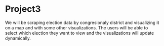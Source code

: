 # Project3

We will be scraping election data by congresionaly district and visualizing it on a map and with some other visualizations.
The users will be able to select which election they want to view and the visualizations will update dynamically.
